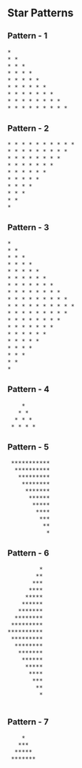 ## Star Patterns

### Pattern - 1

```
* 
* * 
* * * 
* * * * 
* * * * * 
* * * * * * 
* * * * * * * 
* * * * * * * * 
* * * * * * * * * 
```

### Pattern - 2 

```
* * * * * * * * * * 
* * * * * * * * * 
* * * * * * * * 
* * * * * * * 
* * * * * * 
* * * * * 
* * * * 
* * * 
* * 
* 
```

### Pattern - 3 
```
* 
* * 
* * * 
* * * * 
* * * * * 
* * * * * * 
* * * * * * * 
* * * * * * * * 
* * * * * * * * * 
* * * * * * * * * * 
* * * * * * * * * 
* * * * * * * * 
* * * * * * * 
* * * * * * 
* * * * * 
* * * * 
* * * 
* * 
* 
```

### Pattern - 4
```
    * 
   * * 
  * * * 
 * * * * 
```

### Pattern - 5

```
 ***********
  **********
   *********
    ********
     *******
      ******
       *****
        ****
         ***
          **
           *
```

### Pattern - 6

```
         *
        **
       ***
      ****
     *****
    ******
   *******
  ********
 *********
**********
 *********
  ********
   *******
    ******
     *****
      ****
       ***
        **
         *
          
```

### Pattern - 7 

```
    *
   ***
  *****
 *******
```
